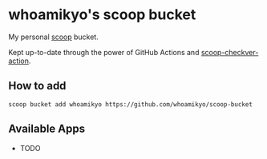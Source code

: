 # whoamikyo's scoop bucket

My personal [scoop](https://scoop.sh/) bucket.

Kept up-to-date through the power of GitHub Actions and [scoop-checkver-action](https://github.com/foosel/scoop-checkver-action).

## How to add

```
scoop bucket add whoamikyo https://github.com/whoamikyo/scoop-bucket
```

## Available Apps

  * TODO
